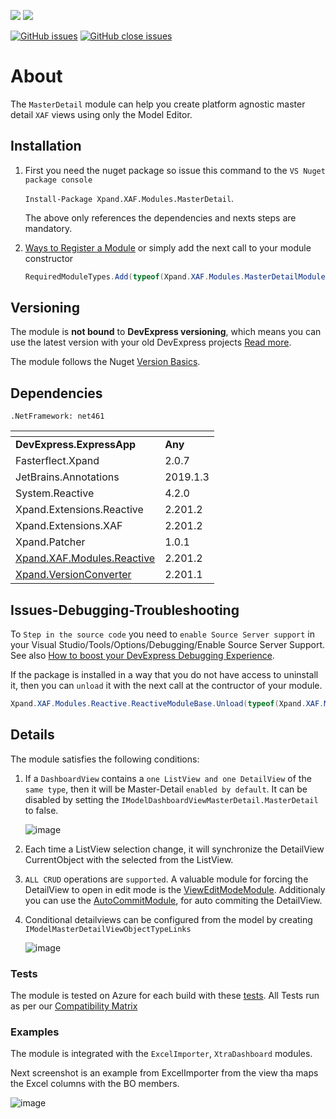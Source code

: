 ![](https://img.shields.io/nuget/v/Xpand.XAF.Modules.MasterDetail.svg?&style=flat) ![](https://img.shields.io/nuget/dt/Xpand.XAF.Modules.MasterDetail.svg?&style=flat)

[![GitHub issues](https://img.shields.io/github/issues/eXpandFramework/expand/MasterDetail.svg)](https://github.com/eXpandFramework/eXpand/issues?utf8=%E2%9C%93&q=is%3Aissue+is%3Aopen+sort%3Aupdated-desc+label%3AStandalone_xaf_modules+MasterDetail) [![GitHub close issues](https://img.shields.io/github/issues-closed/eXpandFramework/eXpand/MasterDetail.svg)](https://github.com/eXpandFramework/eXpand/issues?utf8=%E2%9C%93&q=is%3Aissue+is%3Aclosed+sort%3Aupdated-desc+label%3AStandalone_XAF_Modules+MasterDetail)
# About 

The `MasterDetail` module can help you create platform agnostic master detail `XAF` views using only the Model Editor. 
## Installation 
1. First you need the nuget package so issue this command to the `VS Nuget package console` 

   `Install-Package Xpand.XAF.Modules.MasterDetail`.

    The above only references the dependencies and nexts steps are mandatory.

2. [Ways to Register a Module](https://documentation.devexpress.com/eXpressAppFramework/118047/Concepts/Application-Solution-Components/Ways-to-Register-a-Module)
or simply add the next call to your module constructor
    ```cs
    RequiredModuleTypes.Add(typeof(Xpand.XAF.Modules.MasterDetailModule));
    ```
## Versioning
The module is **not bound** to **DevExpress versioning**, which means you can use the latest version with your old DevExpress projects [Read more](https://github.com/eXpandFramework/XAF/tree/master/tools/Xpand.VersionConverter).

The module follows the Nuget [Version Basics](https://docs.microsoft.com/en-us/nuget/reference/package-versioning#version-basics).
## Dependencies
`.NetFramework: net461`

|<!-- -->|<!-- -->
|----|----
|**DevExpress.ExpressApp**|**Any**
|Fasterflect.Xpand|2.0.7
 |JetBrains.Annotations|2019.1.3
 |System.Reactive|4.2.0
 |Xpand.Extensions.Reactive|2.201.2
 |Xpand.Extensions.XAF|2.201.2
 |Xpand.Patcher|1.0.1
 |[Xpand.XAF.Modules.Reactive](https://github.com/eXpandFramework/DevExpress.XAF/tree/master/src/Modules/Xpand.XAF.Modules.Reactive)|2.201.2
 |[Xpand.VersionConverter](https://github.com/eXpandFramework/DevExpress.XAF/tree/master/tools/Xpand.VersionConverter)|2.201.1

## Issues-Debugging-Troubleshooting

To `Step in the source code` you need to `enable Source Server support` in your Visual Studio/Tools/Options/Debugging/Enable Source Server Support. See also [How to boost your DevExpress Debugging Experience](https://github.com/eXpandFramework/DevExpress.XAF/wiki/How-to-boost-your-DevExpress-Debugging-Experience#1-index-the-symbols-to-your-custom-devexpresss-installation-location).

If the package is installed in a way that you do not have access to uninstall it, then you can `unload` it with the next call at the contructor of your module.
```cs
Xpand.XAF.Modules.Reactive.ReactiveModuleBase.Unload(typeof(Xpand.XAF.Modules.MasterDetail.MasterDetailModule))
```

## Details
The module satisfies the following conditions:
1. If a `DashboardView` contains a `one ListView and one DetailView` of the `same type`, then it will be Master-Detail `enabled by default`. It can be disabled by setting the `IModelDashboardViewMasterDetail.MasterDetail` to false.

   ![image](https://user-images.githubusercontent.com/159464/55990839-67af0180-5cb1-11e9-84cd-6ef0bb5d0137.png)

3. Each time a ListView selection change, it will synchronize the DetailView CurrentObject with the selected from the ListView.
2. `ALL CRUD` operations are `supported`. A valuable module for forcing the DetailView to open in edit mode is the [ViewEditModeModule](https://github.com/eXpandFramework/DevExpress.XAF/tree/master/src/Modules/Agnostic/ViewEditMode). Additionaly you can use the [AutoCommitModule](https://github.com/eXpandFramework/DevExpress.XAF/tree/master/src/Modules/Agnostic/AutoCommit), for auto commiting the DetailView.
3. Conditional detailviews can be configured from the model by creating `IModelMasterDetailViewObjectTypeLinks`

   ![image](https://user-images.githubusercontent.com/159464/55991766-b1005080-5cb3-11e9-9dc2-bee3dfb627ac.png)

### Tests
The module is tested on Azure for each build with these [tests](https://github.com/eXpandFramework/Packages/tree/master/src/Tests/Xpand.XAF.s.MasterDetail.MasterDetail). 
All Tests run as per our [Compatibility Matrix](https://github.com/eXpandFramework/DevExpress.XAF#compatibility-matrix)
### Examples
The module is integrated with the `ExcelImporter`, `XtraDashboard` modules.


Next screenshot is an example from ExcelImporter from the view tha maps the Excel columns with the BO members. 

![image](https://user-images.githubusercontent.com/159464/55381194-238e6500-552b-11e9-8314-f1b1132d09f3.png)

